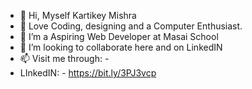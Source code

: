 - 👋 Hi, Myself Kartikey Mishra
- 👀 Love Coding, designing and a Computer Enthusiast.
- 🌱 I’m a Aspiring Web Developer at Masai School
- 💞️ I’m looking to collaborate here and on LinkedIN 
- 📫 Visit me through: -
- LInkedIN: - https://bit.ly/3PJ3vcp
<!---
Kartikey0813/Kartikey0813 is a ✨ special ✨ repository because its `README.md` (this file) appears on your GitHub profile.
You can click the Preview link to take a look at your changes.
--->
